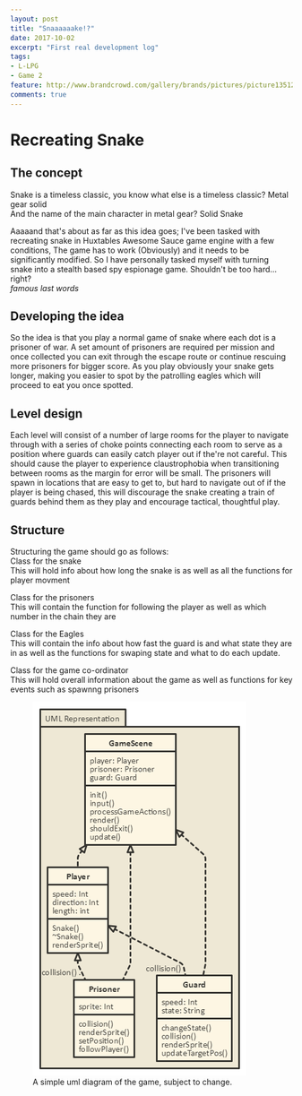 ```yaml
---
layout: post
title: "Snaaaaaake!?"
date: 2017-10-02
excerpt: "First real development log"
tags:
- L-LPG
- Game 2
feature: http://www.brandcrowd.com/gallery/brands/pictures/picture13512660145990.jpg
comments: true
---
```


# Recreating Snake
## The concept
Snake is a timeless classic, you know what else is a timeless classic? Metal gear solid
<br>And the name of the main character in metal gear? Solid Snake

Aaaaand that's about as far as this idea goes; I've been tasked with recreating snake in Huxtables Awesome Sauce game engine
with a few conditions, The game has to work (Obviously) and it needs to be significantly modified. So I have personally tasked myself with turning snake into a stealth based spy espionage game. Shouldn't be too hard... right? <br>_famous last words_

## Developing the idea
So the idea is that you play a normal game of snake where each dot is a prisoner of war.
A set amount of prisoners are required per mission and once collected you can exit through the escape route or continue
rescuing more prisoners for bigger score. As you play obviously your snake gets longer, making you easier to spot by the
patrolling eagles which will proceed to eat you once spotted. 

## Level design
Each level will consist of a number of large rooms for the player to navigate through with a series of choke points connecting each room
to serve as a position where guards can easily catch player out if the're not careful. This should cause the player to experience claustrophobia
when transitioning between rooms as the margin for error will be small. The prisoners will spawn in locations that are easy to get to, 
but hard to navigate out of if the player is being chased, this will discourage the snake creating a train of guards behind them as they play and encourage tactical, thoughtful play. 

## Structure
Structuring the game should go as follows:<br>
Class for the snake<br>
This will hold info about how long the snake is
as well as all the functions for player movment

Class for the prisoners<br>
This will contain the function for following the player
as well as which number in the chain they are

Class for the Eagles<br>
This will contain the info about how fast the guard is and what state they are in
as well as the functions for swaping state and what to do each update.

Class for the game co-ordinator<br>
This will hold overall information about the game as well as functions for key events such as spawnng prisoners

<figure>
	<img src="\assets\img\nomnoml.png">
	<figcaption><a title="A simple uml diagram of the game, subject to change">A simple uml diagram of the game, subject to change</a>.</figcaption>
</figure>

